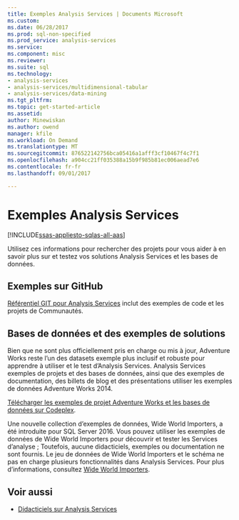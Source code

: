 ```yaml
---
title: Exemples Analysis Services | Documents Microsoft
ms.custom: 
ms.date: 06/28/2017
ms.prod: sql-non-specified
ms.prod_service: analysis-services
ms.service: 
ms.component: misc
ms.reviewer: 
ms.suite: sql
ms.technology:
- analysis-services
- analysis-services/multidimensional-tabular
- analysis-services/data-mining
ms.tgt_pltfrm: 
ms.topic: get-started-article
ms.assetid: 
author: Minewiskan
ms.author: owend
manager: kfile
ms.workload: On Demand
ms.translationtype: MT
ms.sourcegitcommit: 876522142756bca05416a1afff3cf10467f4c7f1
ms.openlocfilehash: a904cc21ff035388a15b9f985b81ec006aead7e6
ms.contentlocale: fr-fr
ms.lasthandoff: 09/01/2017

---
```

# <a name="analysis-services-samples"></a>Exemples Analysis Services
[!INCLUDE[ssas-appliesto-sqlas-all-aas](../includes/ssas-appliesto-sqlas-all-aas.md)]

  Utilisez ces informations pour rechercher des projets pour vous aider à en savoir plus sur et testez vos solutions Analysis Services et les bases de données.
  

## <a name="samples-on-github"></a>Exemples sur GitHub

[Référentiel GIT pour Analysis Services](https://github.com/Microsoft/Analysis-Services) inclut des exemples de code et les projets de Communautés.

## <a name="sample-solutions-and-databases"></a>Bases de données et des exemples de solutions  

Bien que ne sont plus officiellement pris en charge ou mis à jour, Adventure Works reste l’un des datasets exemple plus inclusif et robuste pour apprendre à utiliser et le test d’Analysis Services. Analysis Services exemples de projets et des bases de données, ainsi que des exemples de documentation, des billets de blog et des présentations utiliser les exemples de données Adventure Works 2014.

[Télécharger les exemples de projet Adventure Works et les bases de données sur Codeplex](https://msftdbprodsamples.codeplex.com/releases/view/125550).

Une nouvelle collection d’exemples de données, Wide World Importers, a été introduite pour SQL Server 2016. Vous pouvez utiliser les exemples de données de Wide World Importers pour découvrir et tester les Services d’analyse ; Toutefois, aucune didacticiels, exemples ou documentation ne sont fournis. Le jeu de données de Wide World Importers et le schéma ne pas en charge plusieurs fonctionnalités dans Analysis Services. Pour plus d’informations, consultez [Wide World Importers](https://msdn.microsoft.com/library/mt734199).


  
## <a name="see-also"></a>Voir aussi  
*   [Didacticiels sur Analysis Services](../analysis-services/analysis-services-tutorials-ssas.md)

  
  

